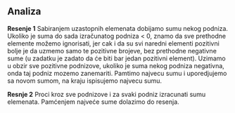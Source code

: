 ## Analiza
**Resenje 1**
Sabiranjem uzastopnih elemenata dobijamo sumu nekog podniza. Ukoliko je suma do sada izračunatog podniza < 0, znamo da sve prethodne elemente možemo ignorisati, jer cak i da su svi naredni elementi pozitivni bolje je da uzmemo samo te pozitivne brojeve, bez prethodne negativne sume (u zadatku je zadato da će biti bar jedan pozitivni element). Uzimamo u obzir sve pozitivne podnizove, ukoliko je suma nekog podniza negativna, onda taj podniz mozemo zanemariti. Pamtimo najvecu sumu i uporedjujemo sa novom sumom, na kraju ispisujemo najvecu sumu.

**Resnje 2**
Proci kroz sve podnizove i za svaki podniz izracunati sumu elemenata. Pamćenjem najveće sume dolazimo do resenja.